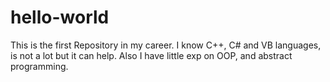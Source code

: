 # hello-world
This is the first Repository in my career. 
I know C++, C# and VB languages, is not a lot but it can help.
Also I have little exp on OOP, and abstract programming.
